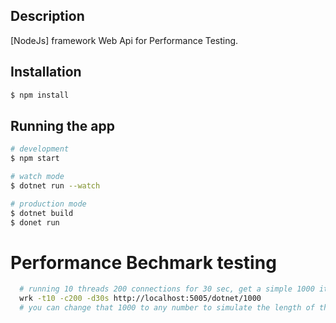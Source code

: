 
## Description

[NodeJs] framework Web Api for Performance Testing.

## Installation

```bash
$ npm install
```

## Running the app

```bash
# development
$ npm start

# watch mode
$ dotnet run --watch

# production mode
$ dotnet build
$ donet run
```

# Performance Bechmark testing
```bash
  # running 10 threads 200 connections for 30 sec, get a simple 1000 items list
  wrk -t10 -c200 -d30s http://localhost:5005/dotnet/1000
  # you can change that 1000 to any number to simulate the length of the tasks running on the server to see how it affect the load performance 
```